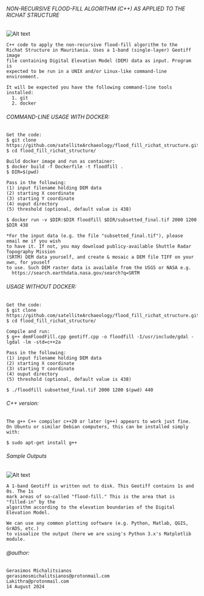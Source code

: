 ###### NON-RECURSIVE FLOOD-FILL ALGORITHM (C++) AS APPLIED TO THE RICHAT STRUCTURE

![Alt text](https://i.imgur.com/R4Fsi56.png)

    C++ code to apply the non-recursive flood-fill algorithm to the
    Richat Structure in Mauritania. Uses a 1-band (single-layer) Geotiff image
    file containing Digital Elevation Model (DEM) data as input. Program is 
    expected to be run in a UNIX and/or Linux-like command-line environment.

    It will be expected you have the following command-line tools installed:
      1. git
      2. docker
       
###### COMMAND-LINE USAGE WITH DOCKER:

    Get the code:
    $ git clone https://github.com/satelliteArchaeology/flood_fill_richat_structure.git
    $ cd flood_fill_richat_structure/

    Build docker image and run as container:
    $ docker build -f Dockerfile -t floodfill .
    $ DIR=$(pwd)

    Pass in the following:
    (1) input filename holding DEM data
    (2) starting X coordinate
    (3) starting Y coordinate
    (4) ouput directory
    (5) threshold (optional, default value is 438)
    
    $ docker run -v $DIR:$DIR floodfill $DIR/subsetted_final.tif 2000 1200 $DIR 438

    *For the input data (e.g. the file "subsetted_final.tif"), please email me if you wish
    to have it. If not, you may download publicy-available Shuttle Radar Topography Mission
    (SRTM) DEM data yourself, and create & mosaic a DEM file TIFF on your own, for youself
    to use. Such DEM raster data is available from the USGS or NASA e.g.
      https://search.earthdata.nasa.gov/search?q=SRTM

###### USAGE WITHOUT DOCKER:

    Get the code:
    $ git clone https://github.com/satelliteArchaeology/flood_fill_richat_structure.git
    $ cd flood_fill_richat_structure/

    Compile and run: 
    $ g++ demFloodFill.cpp geotiff.cpp -o floodfill -I/usr/include/gdal -lgdal -lm -std=c++2a

    Pass in the following:
    (1) input filename holding DEM data
    (2) starting X coordinate
    (3) starting Y coordinate
    (4) ouput directory
    (5) threshold (optional, default value is 438)
    
    $ ./floodfill subsetted_final.tif 2000 1200 $(pwd) 440
    
###### C++ version:
     
    The g++ C++ compiler c++20 or later (g++) appears to work just fine.
    On Ubuntu or similar Debian computers, this can be installed simply with:

    $ sudo apt-get install g++
       
###### Sample Outputs

![Alt text](https://i.imgur.com/1wvkGOe.png)

    A 1-band Geotiff is written out to disk. This Geotiff contains 1s and 0s. The 1s 
    mark areas of so-called "flood-fill." This is the area that is "filled-in" by the 
    algorithm according to the elevation boundaries of the Digital Elevation Model.

    We can use any common plotting software (e.g. Python, Matlab, QGIS, GrADS, etc.)
    to visualize the output (here we are using's Python 3.x's Matplotlib module.
        
###### @author: 
    Gerasimos Michalitsianos
    gerasimosmichalitsianos@protonmail.com
    Lakithra@protonmail.com
    14 August 2024
